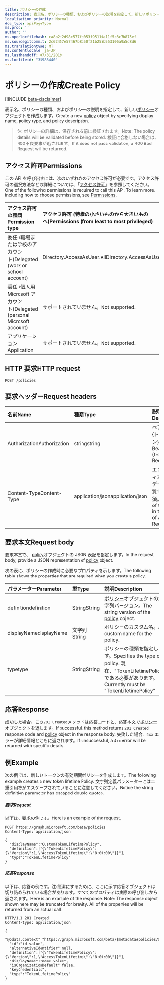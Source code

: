 ```yaml
---
title: ポリシーの作成
description: 表示名、ポリシーの種類、およびポリシーの説明を指定して、新しいポリシーオブジェクトを作成します。
localization_priority: Normal
doc_type: apiPageType
ms.prod: ''
author: ''
ms.openlocfilehash: ca8b2f2d98c577fb053f95110a11f5c3c7b875ef
ms.sourcegitcommit: 2c62457e57467b8d50f21b255b553106a9a5d8d6
ms.translationtype: MT
ms.contentlocale: ja-JP
ms.lasthandoff: 07/31/2019
ms.locfileid: "35983440"
---
```

# <a name="create-policy"></a><span data-ttu-id="830d9-103">ポリシーの作成</span><span class="sxs-lookup"><span data-stu-id="830d9-103">Create Policy</span></span>

[!INCLUDE [beta-disclaimer](../../includes/beta-disclaimer.md)]

<span data-ttu-id="830d9-104">表示名、ポリシーの種類、およびポリシーの説明を指定して、新しい[ポリシー](../resources/policy.md)オブジェクトを作成します。</span><span class="sxs-lookup"><span data-stu-id="830d9-104">Create a new [policy](../resources/policy.md) object by specifying display name, policy type, and policy description.</span></span>

><span data-ttu-id="830d9-105">注: ポリシーの詳細は、保存される前に検証されます。</span><span class="sxs-lookup"><span data-stu-id="830d9-105">Note: The policy details will be validated before being stored.</span></span> <span data-ttu-id="830d9-106">検証に合格しない場合は、400不良要求が返されます。</span><span class="sxs-lookup"><span data-stu-id="830d9-106">If it does not pass validation, a 400 Bad Request will be returned.</span></span>

## <a name="permissions"></a><span data-ttu-id="830d9-107">アクセス許可</span><span class="sxs-lookup"><span data-stu-id="830d9-107">Permissions</span></span>
<span data-ttu-id="830d9-p102">この API を呼び出すには、次のいずれかのアクセス許可が必要です。アクセス許可の選択方法などの詳細については、「[アクセス許可](/graph/permissions-reference)」を参照してください。</span><span class="sxs-lookup"><span data-stu-id="830d9-p102">One of the following permissions is required to call this API. To learn more, including how to choose permissions, see [Permissions](/graph/permissions-reference).</span></span>

|<span data-ttu-id="830d9-110">アクセス許可の種類</span><span class="sxs-lookup"><span data-stu-id="830d9-110">Permission type</span></span>      | <span data-ttu-id="830d9-111">アクセス許可 (特権の小さいものから大きいものへ)</span><span class="sxs-lookup"><span data-stu-id="830d9-111">Permissions (from least to most privileged)</span></span>              |
|:--------------------|:---------------------------------------------------------|
|<span data-ttu-id="830d9-112">委任 (職場または学校のアカウント)</span><span class="sxs-lookup"><span data-stu-id="830d9-112">Delegated (work or school account)</span></span> | <span data-ttu-id="830d9-113">Directory.AccessAsUser.All</span><span class="sxs-lookup"><span data-stu-id="830d9-113">Directory.AccessAsUser.All</span></span>    |
|<span data-ttu-id="830d9-114">委任 (個人用 Microsoft アカウント)</span><span class="sxs-lookup"><span data-stu-id="830d9-114">Delegated (personal Microsoft account)</span></span> | <span data-ttu-id="830d9-115">サポートされていません。</span><span class="sxs-lookup"><span data-stu-id="830d9-115">Not supported.</span></span>    |
|<span data-ttu-id="830d9-116">アプリケーション</span><span class="sxs-lookup"><span data-stu-id="830d9-116">Application</span></span> | <span data-ttu-id="830d9-117">サポートされていません。</span><span class="sxs-lookup"><span data-stu-id="830d9-117">Not supported.</span></span> |

## <a name="http-request"></a><span data-ttu-id="830d9-118">HTTP 要求</span><span class="sxs-lookup"><span data-stu-id="830d9-118">HTTP request</span></span>

```http
POST /policies
```
## <a name="request-headers"></a><span data-ttu-id="830d9-119">要求ヘッダー</span><span class="sxs-lookup"><span data-stu-id="830d9-119">Request headers</span></span>
| <span data-ttu-id="830d9-120">名前</span><span class="sxs-lookup"><span data-stu-id="830d9-120">Name</span></span>       | <span data-ttu-id="830d9-121">種類</span><span class="sxs-lookup"><span data-stu-id="830d9-121">Type</span></span> | <span data-ttu-id="830d9-122">説明</span><span class="sxs-lookup"><span data-stu-id="830d9-122">Description</span></span>|
|:---------------|:--------|:----------|
| <span data-ttu-id="830d9-123">Authorization</span><span class="sxs-lookup"><span data-stu-id="830d9-123">Authorization</span></span>  | <span data-ttu-id="830d9-124">string</span><span class="sxs-lookup"><span data-stu-id="830d9-124">string</span></span>  | <span data-ttu-id="830d9-p103">ベアラー {トークン}。必須。</span><span class="sxs-lookup"><span data-stu-id="830d9-p103">Bearer {token}. Required.</span></span> |
| <span data-ttu-id="830d9-127">Content-Type</span><span class="sxs-lookup"><span data-stu-id="830d9-127">Content-Type</span></span> | <span data-ttu-id="830d9-128">application/json</span><span class="sxs-lookup"><span data-stu-id="830d9-128">application/json</span></span>  | <span data-ttu-id="830d9-p104">エンティティ本文内のデータの性質です。必須。</span><span class="sxs-lookup"><span data-stu-id="830d9-p104">Nature of the data in the body of an entity. Required.</span></span> |

## <a name="request-body"></a><span data-ttu-id="830d9-131">要求本文</span><span class="sxs-lookup"><span data-stu-id="830d9-131">Request body</span></span>
<span data-ttu-id="830d9-132">要求本文で、 [policy](../resources/policy.md)オブジェクトの JSON 表記を指定します。</span><span class="sxs-lookup"><span data-stu-id="830d9-132">In the request body, provide a JSON representation of [policy](../resources/policy.md) object.</span></span>

<span data-ttu-id="830d9-133">次の表に、ポリシーの作成時に必要なプロパティを示します。</span><span class="sxs-lookup"><span data-stu-id="830d9-133">The following table shows the properties that are required when you create a policy.</span></span>

| <span data-ttu-id="830d9-134">パラメーター</span><span class="sxs-lookup"><span data-stu-id="830d9-134">Parameter</span></span>    | <span data-ttu-id="830d9-135">型</span><span class="sxs-lookup"><span data-stu-id="830d9-135">Type</span></span>   |<span data-ttu-id="830d9-136">説明</span><span class="sxs-lookup"><span data-stu-id="830d9-136">Description</span></span>|
|:---------------|:--------|:----------|
|<span data-ttu-id="830d9-137">definition</span><span class="sxs-lookup"><span data-stu-id="830d9-137">definition</span></span>|<span data-ttu-id="830d9-138">String</span><span class="sxs-lookup"><span data-stu-id="830d9-138">String</span></span>|<span data-ttu-id="830d9-139">[ポリシー](../resources/policy.md)オブジェクトの文字列バージョン。</span><span class="sxs-lookup"><span data-stu-id="830d9-139">The string version of the [policy](../resources/policy.md) object.</span></span>|
|<span data-ttu-id="830d9-140">displayName</span><span class="sxs-lookup"><span data-stu-id="830d9-140">displayName</span></span>|<span data-ttu-id="830d9-141">文字列</span><span class="sxs-lookup"><span data-stu-id="830d9-141">String</span></span>|<span data-ttu-id="830d9-142">ポリシーのカスタム名。</span><span class="sxs-lookup"><span data-stu-id="830d9-142">A custom name for the policy.</span></span>|
|<span data-ttu-id="830d9-143">type</span><span class="sxs-lookup"><span data-stu-id="830d9-143">type</span></span>|<span data-ttu-id="830d9-144">String</span><span class="sxs-lookup"><span data-stu-id="830d9-144">String</span></span>|<span data-ttu-id="830d9-145">ポリシーの種類を指定します。</span><span class="sxs-lookup"><span data-stu-id="830d9-145">Specifies the type of policy.</span></span> <span data-ttu-id="830d9-146">現在、"TokenLifetimePolicy" である必要があります。</span><span class="sxs-lookup"><span data-stu-id="830d9-146">Currently must be "TokenLifetimePolicy"</span></span>|

## <a name="response"></a><span data-ttu-id="830d9-147">応答</span><span class="sxs-lookup"><span data-stu-id="830d9-147">Response</span></span>

<span data-ttu-id="830d9-148">成功した場合、この`201 Created`メソッドは応答コードと、応答本文で[ポリシー](../resources/policy.md)オブジェクトを返します。</span><span class="sxs-lookup"><span data-stu-id="830d9-148">If successful, this method returns `201 Created` response code and [policy](../resources/policy.md) object in the response body.</span></span> <span data-ttu-id="830d9-149">失敗した場合、`4xx` エラーが詳細情報とともに返されます。</span><span class="sxs-lookup"><span data-stu-id="830d9-149">If unsuccessful, a `4xx` error will be returned with specific details.</span></span>  

## <a name="example"></a><span data-ttu-id="830d9-150">例</span><span class="sxs-lookup"><span data-stu-id="830d9-150">Example</span></span>
<span data-ttu-id="830d9-151">次の例では、新しいトークンの有効期間ポリシーを作成します。</span><span class="sxs-lookup"><span data-stu-id="830d9-151">The following example creates a new token lifetime Policy.</span></span> <span data-ttu-id="830d9-152">文字列定義パラメーターには二重引用符がエスケープされていることに注意してください。</span><span class="sxs-lookup"><span data-stu-id="830d9-152">Notice the string definition parameter has escaped double quotes.</span></span>

##### <a name="request"></a><span data-ttu-id="830d9-153">要求</span><span class="sxs-lookup"><span data-stu-id="830d9-153">Request</span></span>
<span data-ttu-id="830d9-154">以下は、要求の例です。</span><span class="sxs-lookup"><span data-stu-id="830d9-154">Here is an example of the request.</span></span>

```http
POST https://graph.microsoft.com/beta/policies
Content-Type: application/json

{
  "displayName":"CustomTokenLifetimePolicy",
  "definition":["{\"TokenLifetimePolicy\":{\"Version\":1,\"AccessTokenLifetime\":\"8:00:00\"}}"],
  "type":"TokenLifetimePolicy"
}
```

##### <a name="response"></a><span data-ttu-id="830d9-155">応答</span><span class="sxs-lookup"><span data-stu-id="830d9-155">Response</span></span>
<span data-ttu-id="830d9-p108">以下は、応答の例です。注:簡潔にするために、ここに示す応答オブジェクトは切り詰められている場合があります。すべてのプロパティは実際の呼び出しから返されます。</span><span class="sxs-lookup"><span data-stu-id="830d9-p108">Here is an example of the response. Note: The response object shown here may be truncated for brevity. All of the properties will be returned from an actual call.</span></span>

```http
HTTP/1.1 201 Created
Content-type: application/json

{
  "@odata.context":"https://graph.microsoft.com/beta/$metadata#policies/$entity",
  "id":"id-value",
  "alternativeIdentifier":null,
  "definition":["{\"TokenLifetimePolicy\":{\"Version\":1,\"AccessTokenLifetime\":\"8:00:00\"}}"],
  "displayName":"name-value",
  "isOrganizationDefault":false,
  "keyCredentials",
  "type":"TokenLifetimePolicy"
}

```

<!-- uuid: 8fcb5dbc-d5aa-4681-8e31-b001d5168d79
2015-10-25 14:57:30 UTC -->
<!--
{
  "type": "#page.annotation",
  "description": "message: createReply",
  "keywords": "",
  "section": "documentation",
  "tocPath": "",
  "suppressions": []
}
-->
